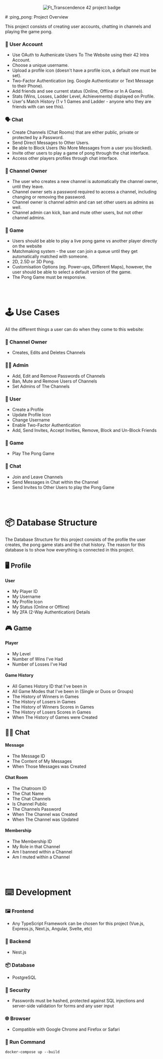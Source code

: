 <p align="center">
  <img src="https://github.com/byaliego/42-project-badges/blob/main/badges/ft_transcendencee.png" alt="Ft_Transcendence 42 project badge"/>
</p>
# :ping_pong: Project Overview

This project consists of creating user accounts, chatting in channels and playing the game pong.

### :adult: User Account

- Use OAuth to Authenicate Users To The Website using their 42 Intra Account.
- Choose a unique username.
- Upload a profile icon (doesn't have a profile icon, a default one must be set).
- Two-Factor Authentication (eg. Google Authenticator or Text Message to their Phone).
- Add friends and see current status (Online, Offline or In A Game).
- Stats (Wins, Losses, Ladder Level, Achievements) displayed on Profile.
- User's Match History (1 v 1 Games and Ladder - anyone who they are friends with can see this).

### :speaking_head: Chat

- Create Channels (Chat Rooms) that are either public, private or protected by a Password.
- Send Direct Messages to Other Users.
- Be able to Block Users (No More Messages from a user you blocked).
- Invite other users to play a game of pong through the chat interface.
- Access other players profiles through chat interface.

### :raising_hand: Channel Owner

- The user who creates a new channel is automatically the channel owner, until they leave.
- Channel owner sets a password required to access a channel, including changing or removing the password.
- Channel owner is channel admin and can set other users as admins as well.
- Channel admin can kick, ban and mute other users, but not other channel admins.

### :ping_pong: Game

- Users should be able to play a live pong game vs another player directly on the website
- Matchmaking system - the user can join a queue until they get automatically matched with someone.
- 2D, 2.5D or 3D Pong.
- Customisation Options (eg. Power-ups, Different Maps), however, the user should be able to select a default version of the game.
- The Pong Game must be responsive.

<br>
<br>

# :joystick: Use Cases

All the different things a user can do when they come to this website:

### :house_with_garden: Channel Owner
- Creates, Edits and Deletes Channels

### :technologist: Admin
- Add, Edit and Remove Passwords of Channels
- Ban, Mute and Remove Users of Channels
- Set Admins of The Channels

### :elf: User
- Create a Profile
- Update Profile Icon
- Change Username
- Enable Two-Factor Authentication
- Add, Send Invites, Accept Invities, Remove, Block and Un-Block Friends

### :ping_pong: Game
- Play The Pong Game

### :speech_balloon: Chat
- Join and Leave Channels
- Send Messages in Chat within the Channel
- Send Invites to Other Users to play the Pong Game

<br>
<br>

# :package: Database Structure

The Database Structure for this project consists of the profile the user creates, the pong game stats and the chat history. The reason for this database is to show how everything is connected in this project.

## :desktop_computer: Profile

#### User

- My Player ID
- My Username
- My Profile Icon
- My Status (Online or Offline)
- My 2FA (2-Way Authentication) Details

## :video_game: Game

#### Player

- My Level
- Number of Wins I've Had
- Number of Losses I've Had

#### Game History

- All Games History ID that I've been in
- All Game Modes that I've been in (Single or Duos or Groups) 
- The History of Winners in Games
- The History of Losers in Games
- The History of Winners Scores in Games
- The History of Losers Scores in Games
- When The History of Games were Created

## :astronaut: Chat

#### Message

- The Message ID
- The Content of My Messages
- When Those Messages was Created

#### Chat Room

- The Chatroom ID
- The Chat Name
- The Chat Channels
- Is Channel Public
- The Channels Password
- When The Channel was Created
- When The Channel was Updated

#### Membership

- The Membership ID
- My Role in that Channel
- Am I banned within a Channel
- Am I muted within a Channel

<br>
<br>

# :keyboard: Development

### :framed_picture: Frontend 
- Any TypeScript Framework can be chosen for this project (Vue.js, Express.js, Next.js, Angular, Svelte, etc)

### :door: Backend 
- Nest.js

### :package: Database 
- PostgreSQL  

### :guard: Security 
- Passwords must be hashed, protected against SQL injections and server-side validation for forms and any user input

### :globe_with_meridians: Browser 
- Compatible with Google Chrome and Firefox or Safari

### :runner: Run Command 

```
docker-compose up --build
```
